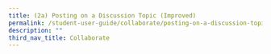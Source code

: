 ```yaml
---
title: (2a) Posting on a Discussion Topic (Improved)
permalink: /student-user-guide/collaborate/posting-on-a-discussion-topic/
description: ""
third_nav_title: Collaborate
---
```

